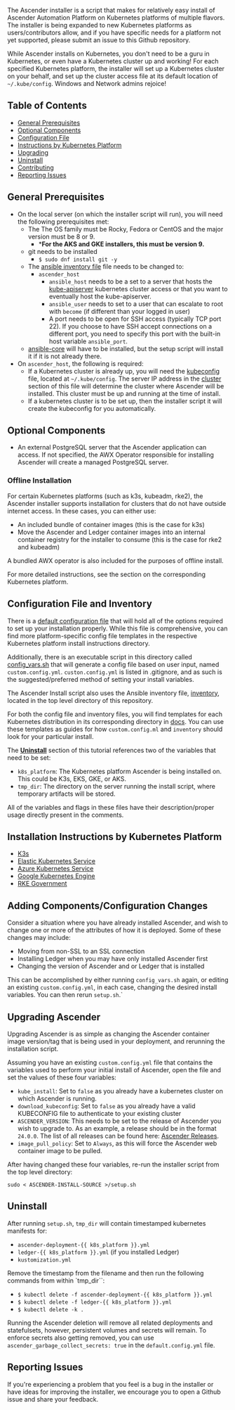 The Ascender installer is a script that makes for relatively easy
install of Ascender Automation Platform on Kubernetes platforms of
multiple flavors. The installer is being expanded to new Kubernetes
platforms as users/contributors allow, and if you have specific needs
for a platform not yet supported, please submit an issue to this
Github repository.

While Ascender installs on Kubernetes, you don't need to be a guru in
Kubernetes, or even have a Kubernetes cluster up and working!  For
each specified Kubernetes platform, the installer will set up a
Kubernetes cluster on your behalf, and set up the cluster access file
at its default location of `~/.kube/config`.  Windows and Network
admins rejoice!

## Table of Contents

- [General Prerequisites](#general-prerequisites)
- [Optional Components](#optional-components)
- [Configuration File](#configuration-file)
- [Instructions by Kubernetes Platform](#installation-instructions-by-kubernetes-platform)
- [Upgrading](#upgrading-ascender)
- [Uninstall](#uninstall)
- [Contributing](#contributing)
- [Reporting Issues](#reporting-issues)

## General Prerequisites

- On the local server (on which the installer script will run), you
  will need the following prerequisites met:
  - The The OS family must be Rocky, Fedora or CentOS and the major version must be 8 or 9.
    - ***For the AKS and GKE installers, this must be version 9.**
  - git needs to be installed
    - `$ sudo dnf install git -y`
  - The [ansible inventory file](inventory) file needs to be changed
    to:
    - `ascender_host`
      - `ansible_host` needs to be a set to a server that hosts the [kube-apiserver](https://kubernetes.io/docs/reference/command-line-tools-reference/kube-apiserver/) kubernetes cluster access or that you want to eventually host the kube-apiserver.
      - `ansible_user` needs to set to a user that can escalate to
        root with `become` (if different than your logged in user)
      - A port needs to be open for SSH access (typically TCP port
        22). If you choose to have SSH accept connections on a
        different port, you need to specify this port with the
        built-in host variable `ansible_port`.
  - [ansible-core][] will have to be installed, but the setup script
    will install it if it is not already there.
- On `ascender_host`, the following is required:
  - If a Kubernetes cluster is already up, you will need the
    [kubeconfig][] file, located at `~/.kube/config`. The server IP
    address in the [cluster][] section of this file will determine the
    cluster where Ascender will be installed. This cluster must be up
    and running at the time of install.
  - If a kubernetes cluster is to be set up, then the installer script it will create the
    kubeconfig for you automatically.

[ansible-core]: https://github.com/ansible/ansible
[kubeconfig]: https://kubernetes.io/docs/concepts/configuration/organize-cluster-access-kubeconfig/
[cluster]: https://kubernetes.io/docs/concepts/configuration/organize-cluster-access-kubeconfig/#context

## Optional Components

- An external PostgreSQL server that the Ascender application can
  access. If not specified, the AWX Operator responsible for
  installing Ascender will create a managed PostgreSQL server.

### Offline Installation

For certain Kubernetes platforms (such as k3s, kubeadm, rke2), the Ascender installer supports installation for clusters that do not have outside internet access. In these cases, you can either use:
  - An included bundle of container images (this is the case for k3s)
  - Move the Ascender and Ledger container images into an internal container registry for the installer to consume (this is the case for rke2 and kubeadm)

A bundled AWX operator is also included for the purposes of offline install.

For more detailed instructions, see the section on the corresponding Kubernetes platform.

## Configuration File and Inventory

There is a [default configuration file](default.config.yml) that will
hold all of the options required to set up your installation
properly. While this file is comprehensive, you can find more
platform-specific config file templates in the respective Kubernetes
platform install instructions directory.

Additionally, there is an executable script in this directory called [config_vars.sh](./config_vars.sh) that will generate a config file based on user input, named `custom.config.yml`. `custon.config.yml` is listed in .gitignore, and as such is the suggested/preferred method of setting your install variables.

The Ascender Install script also uses the Ansible inventory file, [inventory](./inventory), located in the top level directory of this repository. 

For both the config file and inventory files, you will find templates for each Kubernetes distribution in its corresponding directory in [docs](./docs/). You can use these templates as guides for how `custom.config.ml` and `inventory` should look for your particular install.

The [**Uninstall**](#uninstall) section of this tutorial references
two of the variables that need to be set:

- `k8s_platform`: The Kubernetes platform Ascender is being installed
  on. This could be K3s, EKS, GKE, or AKS.
- `tmp_dir`: The directory on the server running the install script,
  where temporary artifacts will be stored.

All of the variables and flags in these files have their
description/proper usage directly present in the comments.

## Installation Instructions by Kubernetes Platform

- [K3s](docs/k3s/README.md)
- [Elastic Kubernetes Service](docs/eks/README.md)
- [Azure Kubernetes Service](docs/aks/README.md)
- [Google Kubernetes Engine](docs/gke/README.md)
- [RKE Government](docs/rke2/README.md)

## Adding Components/Configuration Changes

Consider a situation where you have already installed Ascender, and wish to change one or more of the attributes of how it is deployed. Some of these changes may include:

- Moving from non-SSL to an SSL connection 
- Installing Ledger when you may have only installed Ascender first
- Changing the version of Ascender and or Ledger that is installed

This can be accomplished by either running `config_vars.sh` again, or editing an existing `custom.config.yml`, in each case, changing the desired install variables. You can then rerun `setup.sh`.`

## Upgrading Ascender

Upgrading Ascender is as simple as changing the Ascender container image version/tag that is being used in your deployment, and rerunning the installation script.

Assuming you have an existing `custom.config.yml` file that contains the variables used to perform your initial install of Ascender, open the file and set the values of these four variables:

- `kube_install`: Set to `false` as you already have a kubernetes cluster on which Ascender is running.
- `download_kubeconfig`: Set to `false` as you already have a valid KUBECONFIG file to authenticate to your existing cluster
- `ASCENDER_VERSION`: This needs to be set to the release of Ascender you wish to upgrade to. As an example, a release should be in the format `24.0.0`. The list of all releases can be found here: [Ascender Releases](https://github.com/ctrliq/ascender/releases).
- `image_pull_policy`: Set to `Always`, as this will force the Ascender web container image to be pulled.

After having changed these four variables, re-run the installer script from the top level directory:

```
sudo < ASCENDER-INSTALL-SOURCE >/setup.sh
```



## Uninstall

After running `setup.sh`, `tmp_dir` will contain timestamped kubernetes manifests for:

- `ascender-deployment-{{ k8s_platform }}.yml`
- `ledger-{{ k8s_platform }}.yml` (if you installed Ledger)
- `kustomization.yml`

Remove the timestamp from the filename and then run the following
commands from within `tmp_dir``:

- `$ kubectl delete -f ascender-deployment-{{ k8s_platform }}.yml`
- `$ kubectl delete -f ledger-{{ k8s_platform }}.yml`
- `$ kubectl delete -k .`

Running the Ascender deletion will remove all related deployments and
statefulsets, however, persistent volumes and secrets will remain. To
enforce secrets also getting removed, you can use
`ascender_garbage_collect_secrets: true` in the `default.config.yml`
file.

## Reporting Issues

If you're experiencing a problem that you feel is a bug in the
installer or have ideas for improving the installer, we encourage you
to open a Github issue and share your feedback.

